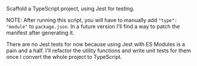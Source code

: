 Scaffold a TypeScript project, using Jest for testing.

NOTE: After running this script, you will have to manually add `"type": "module"` to `package.json`. In a future version I'll find a way to patch the manifest after generating it.

There are no Jest tests for now because using Jest with ES Modules is a pain and a half. I'll refactor the utility functions and write unit tests for them once I convert the whole project to TypeScript.